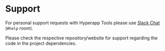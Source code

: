 # Support

For personal support requests with Hyperapp Tools please use
[Slack Chat](https://hyperappjs.herokuapp.com/) (`#help` room).

Please check the respective repository/website for support
regarding the code in the project dependencies.
